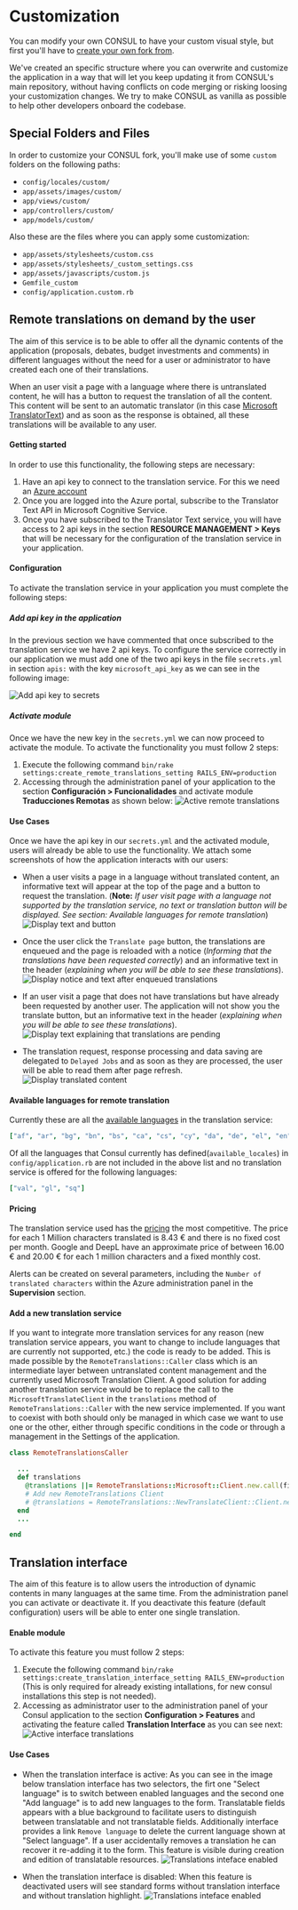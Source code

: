 # Customization

You can modify your own CONSUL to have your custom visual style, but first you'll have to [create your own fork from](../getting_started/create.md).

We've created an specific structure where you can overwrite and customize the application in a way that will let you keep updating it from CONSUL's main repository, without having conflicts on code merging or risking loosing your customization changes. We try to make CONSUL as vanilla as possible to help other developers onboard the codebase.

## Special Folders and Files

In order to customize your CONSUL fork, you'll make use of some `custom` folders on the following paths:

* `config/locales/custom/`
* `app/assets/images/custom/`
* `app/views/custom/`
* `app/controllers/custom/`
* `app/models/custom/`

Also these are the files where you can apply some customization:

* `app/assets/stylesheets/custom.css`
* `app/assets/stylesheets/_custom_settings.css`
* `app/assets/javascripts/custom.js`
* `Gemfile_custom`
* `config/application.custom.rb`

## Remote translations on demand by the user

The aim of this service is to be able to offer all the dynamic contents of the application (proposals, debates, budget investments and comments) in different languages without the need for a user or administrator to have created each one of their translations.

When an user visit a page with a language where there is untranslated content, he will has a button to request the translation of all the content. This content will be sent to an automatic translator (in this case [Microsoft TranslatorText](https://azure.microsoft.com/en-us/services/cognitive-services/translator-text-api/)) and as soon as the response is obtained, all these translations will be available to any user.

#### Getting started
In order to use this functionality, the following steps are necessary:
1. Have an api key to connect to the translation service. For this we need an [Azure account](https://azure.microsoft.com/en-us/)
1. Once you are logged into the Azure portal, subscribe to the Translator Text API in Microsoft Cognitive Service.
1. Once you have subscribed to the Translator Text service, you will have access to 2 api keys in the section **RESOURCE MANAGEMENT > Keys** that will be necessary for the configuration of the translation service in your application.

#### Configuration
To activate the translation service in your application you must complete the following steps:

##### Add api key in the application
In the previous section we have commented that once subscribed to the translation service we have 2 api keys. To configure the service correctly in our application we must add one of the two api keys in the file `secrets.yml` in section `apis:` with the key `microsoft_api_key` as we can see in the following image:

![Add api key to secrets](../../img/translations/remote_translations/add-api-key-to-secrets.png)

##### Activate module
Once we have the new key in the `secrets.yml` we can now proceed to activate the module. To activate the functionality you must follow 2 steps:
1. Execute the following command `bin/rake settings:create_remote_translations_setting RAILS_ENV=production`
1. Accessing through the administration panel of your application to the section **Configuración > Funcionalidades** and activate module **Traducciones Remotas** as shown below:
![Active remote translations](../../img/translations/remote_translations/active-remote-translations-en.png)

#### Use Cases
Once we have the api key in our `secrets.yml` and the activated module, users will already be able to use the functionality.
We attach some screenshots of how the application interacts with our users:
* When a user visits a page in a language without translated content, an informative text will appear at the top of the page and a button to request the translation. (**Note:** *If user visit page with a language not supported by the translation service, no text or translation button will be displayed. See section: Available languages for remote translation*)
![Display text and button](../../img/translations/remote_translations/display-text-and-button-en.png)

* Once the user click the `Translate page` button, the translations are enqueued and the page is reloaded with a notice (*Informing that the translations have been requested correctly*) and an informative text in the header (*explaining when you will be able to see these translations*).
![Display notice and text after enqueued translations](../../img/translations/remote_translations/display-notice-and-text-after-enqueued-en.png)

* If an user visit a page that does not have translations but have already been requested by another user. The application will not show you the translate button, but an informative text in the header (*explaining when you will be able to see these translations*).
![Display text explaining that translations are pending](../../img/translations/remote_translations/display-text-translations-pending-en.png)

* The translation request, response processing and data saving are delegated to `Delayed Jobs` and as soon as they are processed, the user will be able to read them after page refresh.
![Display translated content](../../img/translations/remote_translations/display-translated-content-en.png)


#### Available languages for remote translation
Currently these are all the [available languages](https://docs.microsoft.com/en-us/azure/cognitive-services/translator/quickstart-ruby-languages) in the translation service:
```yml
["af", "ar", "bg", "bn", "bs", "ca", "cs", "cy", "da", "de", "el", "en", "es", "et", "fa", "fi", "fil", "fj", "fr", "he", "hi", "hr", "ht", "hu", "id", "is", "it", "ja", "ko", "lt", "lv", "mg", "ms", "mt", "mww", "nb", "nl", "otq", "pl", "pt", "ro", "ru", "sk", "sl", "sm", "sr-Cyrl", "sr-Latn", "sv", "sw", "ta", "te", "th", "tlh", "to", "tr", "ty", "uk", "ur", "vi", "yua", "yue", "zh-Hans", "zh-Hant"]
```
Of all the languages that Consul currently has defined(`available_locales`) in `config/application.rb` are not included in the above list and no translation service is offered for the following languages:
```yml
["val", "gl", "sq"]
```

#### Pricing
The translation service used has the [pricing](https://azure.microsoft.com/en-us/pricing/details/cognitive-services/translator-text-api/) the most competitive.
The price for each 1 Million characters translated is 8.43 € and there is no fixed cost per month.
Google and DeepL have an approximate price of between 16.00 € and 20.00 € for each 1 million characters and a fixed monthly cost.

Alerts can be created on several parameters, including the `Number of translated characters` within the Azure administration panel in the **Supervision** section.

#### Add a new translation service
If you want to integrate more translation services for any reason (new translation service appears, you want to change to include languages that are currently not supported, etc.) the code is ready to be added.
This is made possible by the `RemoteTranslations::Caller` class which is an intermediate layer between untranslated content management and the currently used Microsoft Translation Client.
A good solution for adding another translation service would be to replace the call to the `MicrosoftTranslateClient` in the `translations` method of `RemoteTranslations::Caller` with the new service implemented.
If you want to coexist with both should only be managed in which case we want to use one or the other, either through specific conditions in the code or through a management in the Settings of the application.

```ruby
class RemoteTranslationsCaller

  ...
  def translations
    @translations ||= RemoteTranslations::Microsoft::Client.new.call(fields_values, locale)
    # Add new RemoteTranslations Client
    # @translations = RemoteTranslations::NewTranslateClient::Client.new.call(fields_values, locale_to)
  end
  ...

end
```   

## Translation interface

The aim of this feature is to allow users the introduction of dynamic contents in many languages at the same time. From the administration panel you can activate or deactivate it. If you deactivate this feature (default configuration) users will be able to enter one single translation.

#### Enable module
To activate this feature you must follow 2 steps:
1. Execute the following command `bin/rake settings:create_translation_interface_setting RAILS_ENV=production` (This is only required for already existing intallations, for new consul installations this step is not needed).
2. Accessing as administrator user to the administration panel of your Consul application to the section **Configuration > Features** and activating the feature called **Translation Interface** as you can see next:
![Active interface translations](../../img/translations/interface_translations/active-interface-translations-en.png)

#### Use Cases

* When the translation interface is active:
As you can see in the image below translation interface has two selectors, the firt one "Select language" is to switch between enabled languages and the second one "Add language" is to add new languages to the form. Translatable fields appears with a blue background to facilitate users to distinguish between translatable and not translatable fields. Additionally interface provides a link `Remove language` to delete the current language shown at "Select language". If a user accidentally removes a translation he can recover it re-adding it to the form.
This feature is visible during creation and edition of translatable resources.
![Translations inteface enabled](../../img/translations/interface_translations/translations-interface-enabled-en.png)

* When the translation interface is disabled:
When this feature is deactivated users will see standard forms without translation interface and without translation highlight.
![Translations inteface enabled](../../img/translations/interface_translations/translations-interface-disabled-en.png)
